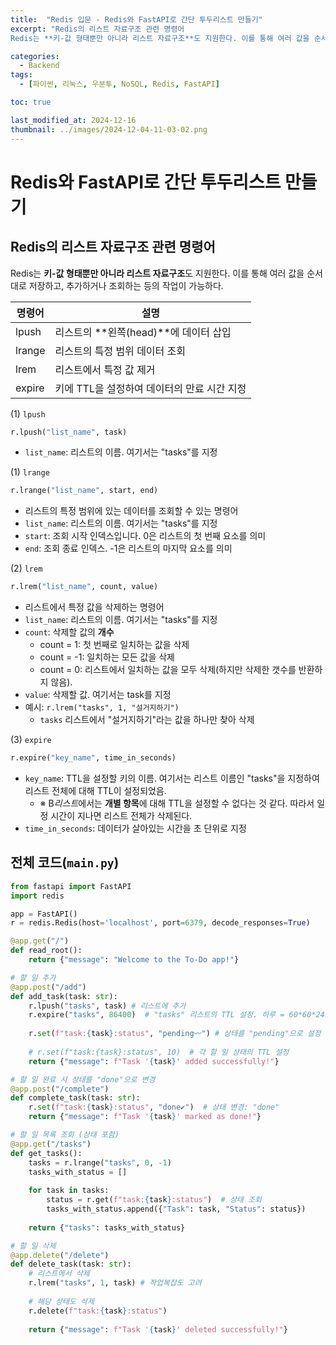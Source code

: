 ```yaml
---
title:  "Redis 입문 - Redis와 FastAPI로 간단 투두리스트 만들기"
excerpt: "Redis의 리스트 자료구조 관련 명령어
Redis는 **키-값 형태뿐만 아니라 리스트 자료구조**도 지원한다. 이를 통해 여러 값을 순서대로 저장하고, 추가하거나 조회하는 등의 작업이 가능하다."

categories:
  - Backend
tags:
  - [파이썬, 리눅스, 우분투, NoSQL, Redis, FastAPI]

toc: true

last_modified_at: 2024-12-16
thumbnail: ../images/2024-12-04-11-03-02.png
---
```


# Redis와 FastAPI로 간단 투두리스트 만들기

## Redis의 리스트 자료구조 관련 명령어
Redis는 **키-값 형태뿐만 아니라 리스트 자료구조**도 지원한다. 이를 통해 여러 값을 순서대로 저장하고, 추가하거나 조회하는 등의 작업이 가능하다.

명령어	| 설명
--------|-----
lpush	|리스트의 **왼쪽(head)**에 데이터 삽입
lrange	|리스트의 특정 범위 데이터 조회
lrem	|리스트에서 특정 값 제거
expire	|키에 TTL을 설정하여 데이터의 만료 시간 지정

(1) `lpush`
```py
r.lpush("list_name", task)
```

- `list_name`: 리스트의 이름. 여기서는 "tasks"를 지정

(1) `lrange`
```py
r.lrange("list_name", start, end)
```
- 리스트의 특정 범위에 있는 데이터를 조회할 수 있는 명령어
- `list_name`: 리스트의 이름. 여기서는 "tasks"를 지정
- `start`: 조회 시작 인덱스입니다. 0은 리스트의 첫 번째 요소를 의미
- `end`: 조회 종료 인덱스. -1은 리스트의 마지막 요소를 의미

(2) `lrem`
```py
r.lrem("list_name", count, value)
```
- 리스트에서 특정 값을 삭제하는 명령어
- `list_name`: 리스트의 이름. 여기서는 "tasks"를 지정
- `count`: 삭제할 값의 **개수**
    - count = 1: 첫 번째로 일치하는 값을 삭제
    - count = -1: 일치하는 모든 값을 삭제
    - count = 0: 리스트에서 일치하는 값을 모두 삭제(하지만 삭제한 갯수를 반환하지 않음).
- `value`: 삭제할 값. 여기서는 task를 지정
- 예시: `r.lrem("tasks", 1, "설거지하기")`
    - `tasks` 리스트에서 "설거지하기"라는 값을 하나만 찾아 삭제

(3) `expire`
```py
r.expire("key_name", time_in_seconds)
```
- `key_name`: TTL을 설정할 키의 이름. 여기서는 리스트 이름인 "tasks"을 지정하여 리스트 전체에 대해 TTL이 설정되었음.
    - ※ B*리스트*에서는 **개별 항목**에 대해 TTL을 설정할 수 없다는 것 같다. 따라서 일정 시간이 지나면 리스트 전체가 삭제된다.
- `time_in_seconds`: 데이터가 살아있는 시간을 초 단위로 지정

## 전체 코드(`main.py`)
```py
from fastapi import FastAPI
import redis

app = FastAPI()
r = redis.Redis(host='localhost', port=6379, decode_responses=True)

@app.get("/")
def read_root():
    return {"message": "Welcome to the To-Do app!"}

# 할 일 추가
@app.post("/add")
def add_task(task: str):
    r.lpush("tasks", task) # 리스트에 추가
    r.expire("tasks", 86400)  # "tasks" 리스트의 TTL 설정. 하루 = 60*60*24초
    
    r.set(f"task:{task}:status", "pending〰") # 상태를 "pending"으로 설정
    
    # r.set(f"task:{task}:status", 10)  # 각 할 일 상태의 TTL 설정
    return {"message": f"Task '{task}' added successfully!"}

# 할 일 완료 시 상태를 "done"으로 변경
@app.post("/complete")
def complete_task(task: str):
    r.set(f"task:{task}:status", "done✔")  # 상태 변경: "done"
    return {"message": f"Task '{task}' marked as done!"}

# 할 일 목록 조회 (상태 포함)
@app.get("/tasks")
def get_tasks():
    tasks = r.lrange("tasks", 0, -1)
    tasks_with_status = []
    
    for task in tasks:
        status = r.get(f"task:{task}:status")  # 상태 조회
        tasks_with_status.append({"Task": task, "Status": status})
    
    return {"tasks": tasks_with_status}

# 할 일 삭제
@app.delete("/delete")
def delete_task(task: str):
    # 리스트에서 삭제
    r.lrem("tasks", 1, task) # 작업복잡도 고려
    
    # 해당 상태도 삭제
    r.delete(f"task:{task}:status")
    
    return {"message": f"Task '{task}' deleted successfully!"}
```